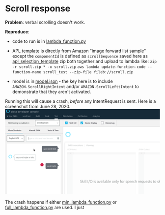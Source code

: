 # Scroll response
**Problem**: verbal scrolling doesn't work.


**Reproduce**:
* code to run is in [lambda_function.py](zip/lambda_function.py)
* APL template is directly from Amazon "image forward list sample" except the `componentId` is defined as `scrollSequence` saved here as [apl_selection_template](zip/apl_selection_template)
zip both together and upload to lambda like:
`zip -r scroll.zip * -x scroll.zip`
`aws lambda update-function-code --function-name scroll_test --zip-file fileb://scroll.zip`

* model is in [model.json](model.json) - the key here is to include `AMAZON.ScrollRightIntent` and/or `AMAZON.ScrollLefttIntent` to demonstrate that they aren't activated.

Running this will cause a crash, *before* any IntentRequest is sent. Here is a screenshot from June 28, 2020.
![screenshot](Screenshot_20200628_081425.png)

The crash happens if either [min_lambda_function.py](min_lambda_function.py) or [full_lambda_function.py](full_lambda_function.py) are used. I just 
